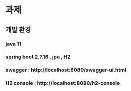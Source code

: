 # 과제

## 개발 환경
### java 11
### spring boot 2.7.16 , jpa , H2
### swagger : http://localhost:8080/swagger-ui.html
### H2 console : http://localhost:8080/h2-console